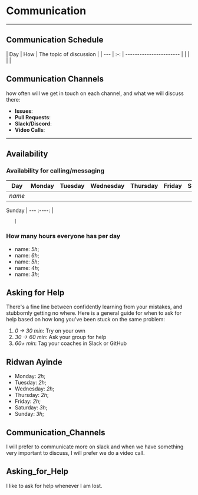 <!--
    this template is for inspiration, feel free to change it however you like!

    Careful! be sure to protect your privacy when filling out this document
        everything you write here will be public
        so share only what you are comfortable sharing online
        you can share the rest in confidence with you group by another channel
-->

# Communication

---

## Communication Schedule

| Day | How | The topic of discussion | | --- | :-: | ----------------------- |
| | | |

## Communication Channels

how often will we get in touch on each channel, and what we will discuss there:

- **Issues**:
- **Pull Requests**:
- **Slack/Discord**:
- **Video Calls**:

---

## Availability

### Availability for calling/messaging

| Day    | Monday | Tuesday | Wednesday | Thursday | Friday | Saturday |
| ------ | :----: | :-----: | :-------: | :------: | :----: | :------: |
| _name_ |        |         |           |          |        |          |

Sunday | ---
:----: |

       |

### How many hours everyone has per day

- name: _5h_;
- name: _6h_;
- name: _5h_;
- name: _4h_;
- name: _3h_;

## Asking for Help

There's a fine line between confidently learning from your mistakes, and
stubbornly getting no where. Here is a general guide for when to ask for help
based on how long you've been stuck on the same problem:

1. _0 -> 30 min_: Try on your own
1. _30 -> 60 min_: Ask your group for help
1. _60+ min_: Tag your coaches in Slack or GitHub

## Ridwan Ayinde

- Monday: _2h_;
- Tuesday: _2h_;
- Wednesday: _2h_;
- Thursday: _2h_;
- Friday: _2h_;
- Saturday: _3h_;
- Sunday: _3h_;

## Communication_Channels

I will prefer to communicate more on slack and when we
have something very important to discuss, I will prefer
we do a video call.

## Asking_for_Help

I like to ask for help whenever I am lost.

